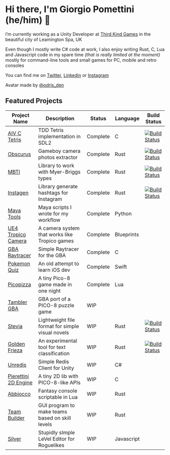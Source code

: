 # Hi there, I'm Giorgio Pomettini (he/him) 👋

I’m currently working as a Unity Developer at [Third Kind Games](https://www.thirdkindgames.com/) in the beautiful city of Leamington Spa, UK

Even though I mostly write C# code at work, I also enjoy writing Rust, C, Lua and Javascript code in my spare time *(that is really limited at the moment)* mostly for command-line tools and small games for PC, mobile and retro consoles

You can find me on [Twitter](https://twitter.com/dreamquest), [Linkedin](https://it.linkedin.com/in/pomettini) or [Instagram](https://www.instagram.com/pomettini/)

Avatar made by [@odris_den](https://github.com/odris-den)

## Featured Projects

| Project Name                                                                 | Description                                      | Status   | Language   | Build Status                                                                                                                      |
| ---------------------------------------------------------------------------- | ------------------------------------------------ | -------- | ---------- | --------------------------------------------------------------------------------------------------------------------------------- |
| [AIV C Tetris](https://github.com/Pomettini/aiv_c_tetris)                    | TDD Tetris implementation in SDL2                | Complete | C          | [![Build Status](https://travis-ci.org/Pomettini/aiv_c_tetris.svg?branch=master)](https://travis-ci.org/Pomettini/aiv_c_tetris)   |
| [Obscurus](https://github.com/Pomettini/obscurus)                            | Gameboy camera photos extractor                  | Complete | Rust       | [![Build Status](https://travis-ci.org/Pomettini/obscurus.svg?branch=master)](https://travis-ci.org/Pomettini/obscurus)           |
| [MBTI](https://github.com/Pomettini/mbti)                                    | Library to work with Myer-Briggs types           | Complete | Rust       | [![Build Status](https://travis-ci.org/Pomettini/mbti.svg?branch=master)](https://travis-ci.org/Pomettini/mbti)                   |
| [Instagen](https://github.com/Pomettini/instagen)                            | Library generate hashtags for Instagram          | Complete | Rust       | [![Build Status](https://travis-ci.org/Pomettini/instagen.svg?branch=master)](https://travis-ci.org/Pomettini/instagen)           |
| [Maya Tools](https://github.com/Pomettini/maya-tools)                        | Maya scripts I wrote for my workflow             | Complete | Python     |
| [UE4 Tropico Camera](https://github.com/Pomettini/UE4_TropicoCamera)         | A camera system that works like Tropico games    | Complete | Blueprints |
| [GBA Raytracer](https://github.com/Pomettini/gba-raytracer)                  | Simple Raytracer for the GBA                     | Complete | C          |
| [Pokemon Quiz](https://github.com/Pomettini/pokemon-quiz)                    | An old attempt to learn iOS dev                  | Complete | Swift      |
| [Picopizza](https://github.com/Pomettini/picopizza)                          | A tiny Pico-8 game made in one night             | Complete | Lua        |
| [Tambler GBA](https://github.com/Pomettini/tambler-gba)                      | GBA port of a PICO-8 puzzle game                 | WIP      |
| [Stevia](https://github.com/Pomettini/stevia)                                | Lightweight file format for simple visual novels | WIP      | Rust       | [![Build Status](https://travis-ci.org/Pomettini/stevia.svg?branch=master)](https://travis-ci.org/Pomettini/stevia)               |
| [Golden Frieza](https://github.com/Pomettini/golden-frieza)                  | An experimental tool for text classification     | WIP      | Rust       | [![Build Status](https://travis-ci.org/Pomettini/golden-frieza.svg?branch=master)](https://travis-ci.org/Pomettini/golden-frieza) |
| [Unredis](https://github.com/Pomettini/Uniredis)                             | Simple Redis Client for Unity                    | WIP      | C#         |
| [Pierettini 2D Engine](https://github.com/Pierafalcone/pierettini-2d-engine) | A tiny 2D lib with PICO-8-like APIs              | WIP      | C          |
| [Abbiocco](https://github.com/Pomettini/abbiocco)                            | Fantasy console scriptable in Lua                | WIP      | Rust       |
| [Team Builder](https://github.com/Pomettini/team-builder)                    | GUI program to make teams based on skill levels  | WIP      | Rust       |
| [Silver](https://github.com/Pomettini/Silver)                                | Stupidly sImple LeVel Editor for Roguelikes      | WIP      | Javascript |
